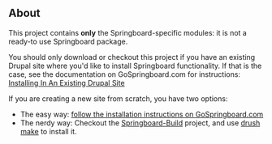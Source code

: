 About
-----

This project contains **only** the Springboard-specific modules: it is not a
ready-to use Springboard package.

You should only download or checkout this project if you have an existing Drupal
site where you'd like to install Springboard functionality.	If that is the case,
see the documentation on GoSpringboard.com for instructions:
[Installing In An Existing Drupal Site](http://www.gospringboard.com/documentation/installing-springboard/installing-existing-drupal-site)

If you are creating a new site from scratch, you have two options:

* The easy way: [follow the installation instructions on GoSpringboard.com](http://www.gospringboard.com/documentation/installing-springboard/installing-distribution)
* The nerdy way: Checkout the [Springboard-Build](https://github.com/JacksonRiver/Springboard-Build)
  project, and use [drush make](http://drupal.org/project/drush_make) to install
  it.
